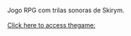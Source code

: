 Jogo RPG com trilas sonoras de Skirym. <br/><br/>
[Click here to access thegame: ](https://marinsantos.github.io/Jogo-RPG-/)<br/><br/>


